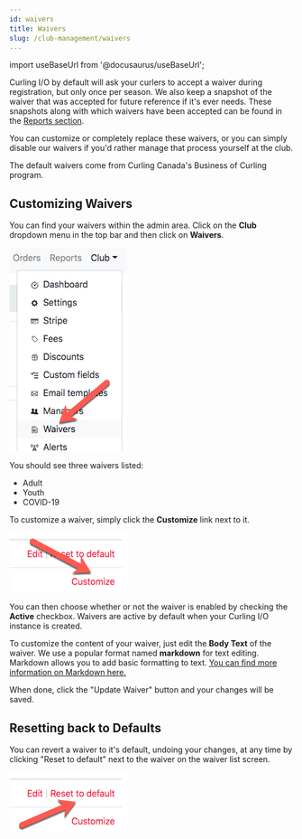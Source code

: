 ```yaml
---
id: waivers
title: Waivers
slug: /club-management/waivers
---
```

import useBaseUrl from '@docusaurus/useBaseUrl';

Curling I/O by default will ask your curlers to accept a waiver during registration, but only once per season.
We also keep a snapshot of the waiver that was accepted for future reference if it's ever needs.
These snapshots along with which waivers have been accepted can be found in the [Reports section](/docs/club-management/reports).

You can customize or completely replace these waivers, or you can simply disable our waivers if you'd rather manage that process yourself at the club.

The default waivers come from Curling Canada's Business of Curling program.


## Customizing Waivers 

You can find your waivers within the admin area.
Click on the **Club** dropdown menu in the top bar and then click on **Waivers**.

![Curlers Navigation](/img/docs/club-management/waivers/navigation.png)

You should see three waivers listed:
* Adult
* Youth
* COVID-19

To customize a waiver, simply click the **Customize** link next to it.

![Customize](/img/docs/club-management/waivers/customize.png)

You can then choose whether or not the waiver is enabled by checking the **Active** checkbox.
Waivers are active by default when your Curling I/O instance is created.

To customize the content of your waiver, just edit the **Body Text** of the waiver.
We use a popular format named **markdown** for text editing.
Markdown allows you to add basic formatting to text.
[You can find more information on Markdown here.](https://guides.github.com/features/mastering-markdown/)

When done, click the "Update Waiver" button and your changes will be saved.

## Resetting back to Defaults

You can revert a waiver to it's default, undoing your changes, at any time by clicking "Reset to default" next to the waiver on the waiver list screen.

![Reset to default](/img/docs/club-management/waivers/reset-to-default.png)
